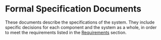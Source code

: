 # Formal Specification Documents

These documents describe the specifications of the system.  They include specific decisions for each component and the system as a whole, in order to meet the requirements listed in the [Requirements](/Requirements) section.